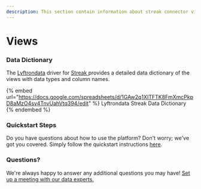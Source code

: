 ```yaml
---
description: This section contain information about streak connector views information
---
```


# Views

### Data Dictionary

The [Lyftrondata](https://www.lyftrondata.com/) driver for [Streak](https://www.lyftrondata.com/integration/sales-analytics/streak//)[ ](https://www.lyftrondata.com/integration/streak/)provides a detailed data dictionary of the views with data types and column names.

{% embed url="https://docs.google.com/spreadsheets/d/1GAw2q1XITFTK8FmXmcPkpD8aMzO4sv4TnvUahVtq394/edit" %}
Lyftrondata Streak Data Dictionary
{% endembed %}

### Quickstart Steps

Do you have questions about how to use the platform? Don't worry; we've got you covered. Simply follow the quickstart instructions [here](../README.md).

### Questions? <a href="#questions" id="questions"></a>

We're always happy to answer any additional questions you may have! [Set up a meeting with our data experts.](https://www.lyftrondata.com/book-a-meeting/)


